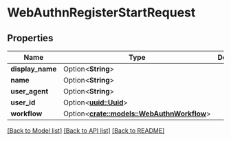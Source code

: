 # WebAuthnRegisterStartRequest

## Properties

Name | Type | Description | Notes
------------ | ------------- | ------------- | -------------
**display_name** | Option<**String**> |  | [optional]
**name** | Option<**String**> |  | [optional]
**user_agent** | Option<**String**> |  | [optional]
**user_id** | Option<[**uuid::Uuid**](uuid::Uuid.md)> |  | [optional]
**workflow** | Option<[**crate::models::WebAuthnWorkflow**](WebAuthnWorkflow.md)> |  | [optional]

[[Back to Model list]](../README.md#documentation-for-models) [[Back to API list]](../README.md#documentation-for-api-endpoints) [[Back to README]](../README.md)


